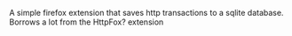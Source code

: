 A simple firefox extension that saves http transactions to a sqlite database. Borrows a lot from the HttpFox? extension
